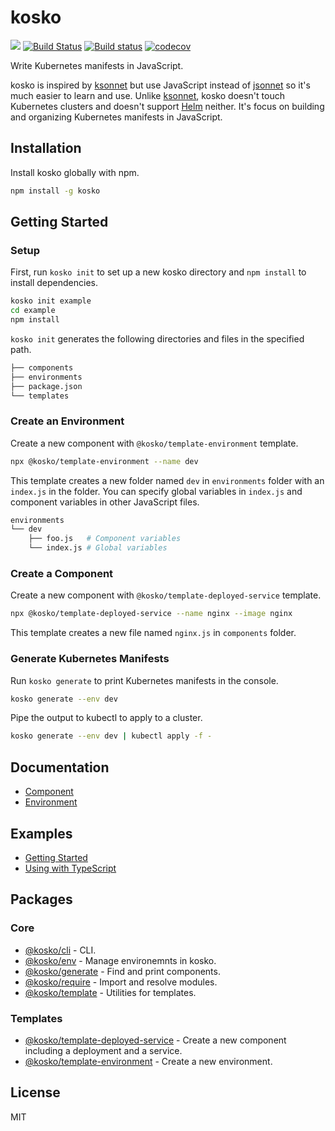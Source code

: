 # kosko

[![](https://img.shields.io/npm/v/kosko.svg)](https://www.npmjs.com/package/kosko) [![Build Status](https://travis-ci.org/tommy351/kosko.svg?branch=master)](https://travis-ci.org/tommy351/kosko) [![Build status](https://ci.appveyor.com/api/projects/status/db26i79eyxp8tjxj/branch/master?svg=true)](https://ci.appveyor.com/project/tommy351/kosko/branch/master) [![codecov](https://codecov.io/gh/tommy351/kosko/branch/master/graph/badge.svg)](https://codecov.io/gh/tommy351/kosko)

Write Kubernetes manifests in JavaScript.

kosko is inspired by [ksonnet] but use JavaScript instead of [jsonnet] so it's much easier to learn and use. Unlike [ksonnet], kosko doesn't touch Kubernetes clusters and doesn't support [Helm] neither. It's focus on building and organizing Kubernetes manifests in JavaScript.

## Installation

Install kosko globally with npm.

```sh
npm install -g kosko
```

## Getting Started

### Setup

First, run `kosko init` to set up a new kosko directory and `npm install` to install dependencies.

```sh
kosko init example
cd example
npm install
```

`kosko init` generates the following directories and files in the specified path.

```sh
├── components
├── environments
├── package.json
└── templates
```

### Create an Environment

Create a new component with `@kosko/template-environment` template.

```sh
npx @kosko/template-environment --name dev
```

This template creates a new folder named `dev` in `environments` folder with an `index.js` in the folder. You can specify global variables in `index.js` and component variables in other JavaScript files.

```sh
environments
└── dev
    ├── foo.js   # Component variables
    └── index.js # Global variables
```

### Create a Component

Create a new component with `@kosko/template-deployed-service` template.

```sh
npx @kosko/template-deployed-service --name nginx --image nginx
```

This template creates a new file named `nginx.js` in `components` folder.

### Generate Kubernetes Manifests

Run `kosko generate` to print Kubernetes manifests in the console.

```sh
kosko generate --env dev
```

Pipe the output to kubectl to apply to a cluster.

```sh
kosko generate --env dev | kubectl apply -f -
```

## Documentation

- [Component](docs/component.md)
- [Environment](docs/environment.md)

## Examples

- [Getting Started](examples/getting-started)
- [Using with TypeScript](examples/typescript)

## Packages

### Core

- [@kosko/cli](packages/cli) - CLI.
- [@kosko/env](packages/env) - Manage environemnts in kosko.
- [@kosko/generate](packages/generate) - Find and print components.
- [@kosko/require](packages/require) - Import and resolve modules.
- [@kosko/template](packages/template) - Utilities for templates.

### Templates

- [@kosko/template-deployed-service](packages/template-deployed-service) - Create a new component including a deployment and a service.
- [@kosko/template-environment](packages/template-environment) - Create a new environment.

## License

MIT

[ksonnet]: https://ksonnet.io/
[jsonnet]: https://jsonnet.org/
[helm]: https://helm.sh/
